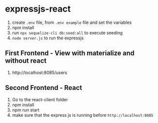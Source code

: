 # expressjs-react 
1. create `.env` file, from `.env example` file and set the variables
2. npm install
3. run  `npx sequelize-cli db:seed:all` to execute seeding
4. `node server.js` to run the expressjs

## First Frontend - View with materialize and without react
1. http://localhost:8085/users

## Second Frontend - React
1. Go to the react-client folder
2. npm install
3. npm run start
4. make sure that the express js is running before `http://localhost:8085`



